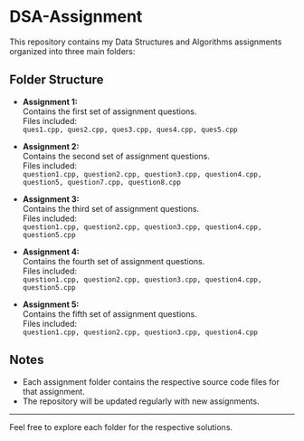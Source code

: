# DSA-Assignment

This repository contains my Data Structures and Algorithms assignments organized into three main folders:

## Folder Structure

- **Assignment 1:**  
  Contains the first set of assignment questions.  
  Files included:  
  `ques1.cpp, ques2.cpp, ques3.cpp, ques4.cpp, ques5.cpp`

- **Assignment 2:**  
  Contains the second set of assignment questions.  
  Files included:  
  `question1.cpp, question2.cpp, question3.cpp, question4.cpp, question5, question7.cpp, question8.cpp`

- **Assignment 3:**  
  Contains the third set of assignment questions.  
  Files included:  
  `question1.cpp, question2.cpp, question3.cpp, question4.cpp, question5.cpp`

- **Assignment 4:**  
  Contains the fourth set of assignment questions.  
  Files included:  
  `question1.cpp, question2.cpp, question3.cpp, question4.cpp, question5.cpp`

- **Assignment 5:**  
  Contains the fifth set of assignment questions.  
  Files included:  
  `question1.cpp, question2.cpp, question3.cpp, question4.cpp`

## Notes

- Each assignment folder contains the respective source code files for that assignment.
- The repository will be updated regularly with new assignments.

---

Feel free to explore each folder for the respective solutions.
